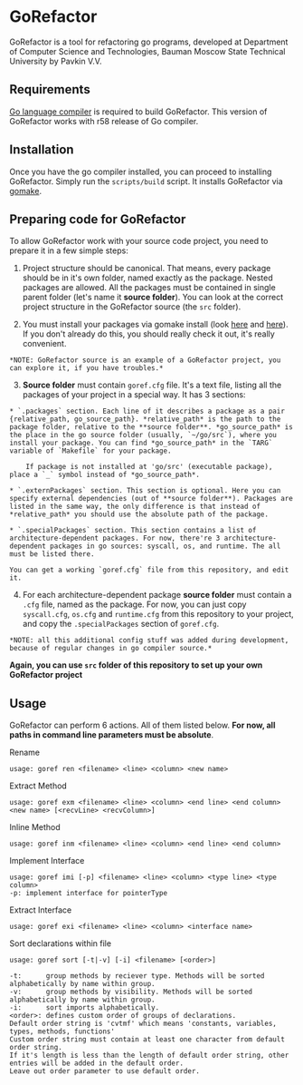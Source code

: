 # GoRefactor

GoRefactor is a tool for refactoring go programs, developed at Department of Computer Science and Technologies,
Bauman Moscow State Technical University by Pavkin V.V.

## Requirements

[Go language compiler](http://golang.org/doc/install.html) is required to build GoRefactor. This version of GoRefactor works with r58 release of Go compiler.

## Installation

Once you have the go compiler installed, you can proceed to installing GoRefactor. Simply run the `scripts/build` script. It installs GoRefactor via [gomake](http://golang.org/cmd/gomake/).

## Preparing code for GoRefactor

To allow GoRefactor work with your source code project, you need to prepare it in a few simple steps:

1.    Project structure should be canonical. That means, every package should be in it's own folder, named exactly as the package. Nested packages are allowed. All the packages must be contained in single parent folder (let's name it **source folder**).
You can look at the correct project structure in the GoRefactor source (the `src` folder).

2.   You must install your packages via gomake install (look [here](http://golang.org/cmd/gomake/) and [here](http://golang.org/doc/code.html)). If you don't already do this, you should really check it out, it's really convenient.

    *NOTE: GoRefactor source is an example of a GoRefactor project, you can explore it, if you have troubles.*

3.    **Source folder** must contain `goref.cfg` file. It's a text file, listing all the packages of your project in a special way. It has 3 sections:

    * `.packages` section. Each line of it describes a package as a pair {relative_path, go_source_path}. *relative_path* is the path to the package folder, relative to the **source folder**. *go_source_path* is the place in the go source folder (usually, `~/go/src`), where you install your package. You can find *go_source_path* in the `TARG` variable of `Makefile` for your package.

        If package is not installed at 'go/src' (executable package), place a `_` symbol instead of *go_source_path*.

    * `.externPackages` section. This section is optional. Here you can specify external dependencies (out of **source folder**). Packages are listed in the same way, the only difference is that instead of *relative_path* you should use the absolute path of the package.

    * `.specialPackages` section. This section contains a list of architecture-dependent packages. For now, there're 3 architecture-dependent packages in go sources: syscall, os, and runtime. The all must be listed there.

    You can get a working `goref.cfg` file from this repository, and edit it.

4.    For each architecture-dependent package **source folder** must contain a `.cfg` file, named as the package. For now, you can just copy `syscall.cfg`, `os.cfg` and `runtime.cfg` from this repository to your project, and copy the `.specialPackages` section of `goref.cfg`.

    *NOTE: all this additional config stuff was added during development, because of regular changes in go compiler source.*

**Again, you can use `src` folder of this repository to set up your own GoRefactor project**

## Usage

GoRefactor can perform 6 actions. All of them listed below. **For now, all paths in command line parameters must be absolute**.

Rename

    usage: goref ren <filename> <line> <column> <new name>

Extract Method

    usage: goref exm <filename> <line> <column> <end line> <end column> <new name> [<recvLine> <recvColumn>]

Inline Method

    usage: goref inm <filename> <line> <column> <end line> <end column>

Implement Interface

    usage: goref imi [-p] <filename> <line> <column> <type line> <type column>
    -p: implement interface for pointerType

Extract Interface

    usage: goref exi <filename> <line> <column> <interface name>

Sort declarations within file

    usage: goref sort [-t|-v] [-i] <filename> [<order>]

    -t:      group methods by reciever type. Methods will be sorted alphabetically by name within group.
    -v:      group methods by visibility. Methods will be sorted alphabetically by name within group.
    -i:      sort imports alphabetically.
    <order>: defines custom order of groups of declarations.
    Default order string is 'cvtmf' which means 'constants, variables, types, methods, functions'
    Custom order string must contain at least one character from default order string.
    If it's length is less than the length of default order string, other entries will be added in the default order.
    Leave out order parameter to use default order.